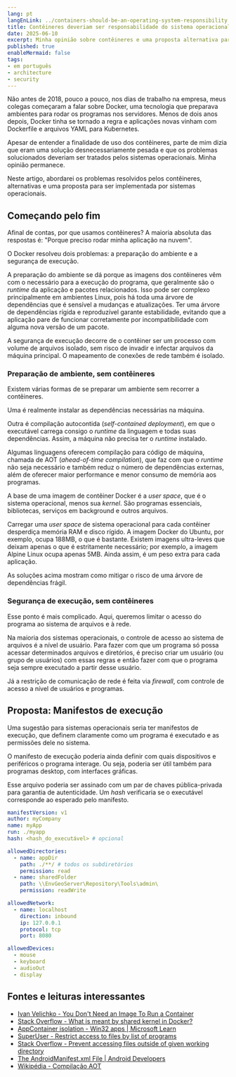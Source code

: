```yaml
---
lang: pt
langEnLink: ../containers-should-be-an-operating-system-responsibility
title: Contêineres deveriam ser responsabilidade do sistema operacional
date: 2025-06-10
excerpt: Minha opinião sobre contêineres e uma proposta alternativa para implementação pelos sistemas operacionais.
published: true
enableMermaid: false
tags:
- em português
- architecture
- security
---
```


Não antes de 2018, pouco a pouco, nos dias de trabalho na empresa, meus colegas começaram a falar sobre Docker, uma tecnologia que preparava ambientes para rodar os programas nos servidores. Menos de dois anos depois, Docker tinha se tornado a regra e aplicações novas vinham com Dockerfile e arquivos YAML para Kubernetes.

Apesar de entender a finalidade de uso dos contêineres, parte de mim dizia que eram uma solução desnecessariamente pesada e que os problemas solucionados deveriam ser tratados pelos sistemas operacionais. Minha opinião permanece.

Neste artigo, abordarei os problemas resolvidos pelos contêineres, alternativas e uma proposta para ser implementada por sistemas operacionais.

## Começando pelo fim

Afinal de contas, por que usamos contêineres? A maioria absoluta das respostas é: "Porque preciso rodar minha aplicação na nuvem".

O Docker resolveu dois problemas: a preparação do ambiente e a segurança de execução.

A preparação do ambiente se dá porque as imagens dos contêineres vêm com o necessário para a execução do programa, que geralmente são o *runtime* da aplicação e pacotes relacionados. Isso pode ser complexo principalmente em ambientes Linux, pois há toda uma árvore de dependências que é sensível a mudanças e atualizações. Ter uma árvore de dependências rígida e reproduzível garante estabilidade, evitando que a aplicação pare de funcionar corretamente por incompatibilidade com alguma nova versão de um pacote.

A segurança de execução decorre de o contêiner ser um processo com volume de arquivos isolado, sem risco de invadir e infectar arquivos da máquina principal. O mapeamento de conexões de rede também é isolado.

### Preparação de ambiente, sem contêineres

Existem várias formas de se preparar um ambiente sem recorrer a contêineres.

Uma é realmente instalar as dependências necessárias na máquina.

Outra é compilação autocontida (*self-contained deployment*), em que o executável carrega consigo o *runtime* da linguagem e todas suas dependências. Assim, a máquina não precisa ter o *runtime* instalado.

Algumas linguagens oferecem compilação para código de máquina, chamada de AOT (*ahead-of-time compilation*), que faz com que o *runtime* não seja necessário e também reduz o número de dependências externas, além de oferecer maior performance e menor consumo de memória aos programas.

A base de uma imagem de contêiner Docker é a *user space*, que é o sistema operacional, menos sua *kernel*. São programas essenciais, bibliotecas, serviços em background e outros arquivos.

Carregar uma *user space* de sistema operacional para cada contêiner desperdiça memória RAM e disco rígido. A imagem Docker do Ubuntu, por exemplo, ocupa 188MB, o que é bastante. Existem imagens ultra-leves que deixam apenas o que é estritamente necessário; por exemplo, a imagem Alpine Linux ocupa apenas 5MB. Ainda assim, é um peso extra para cada aplicação.

As soluções acima mostram como mitigar o risco de uma árvore de dependências frágil.

### Segurança de execução, sem contêineres

Esse ponto é mais complicado. Aqui, queremos limitar o acesso do programa ao sistema de arquivos e à rede.

Na maioria dos sistemas operacionais, o controle de acesso ao sistema de arquivos é a nível de usuário. Para fazer com que um programa só possa acessar determinados arquivos e diretórios, é preciso criar um usuário (ou grupo de usuários) com essas regras e então fazer com que o programa seja sempre executado a partir desse usuário.

Já a restrição de comunicação de rede é feita via *firewall*, com controle de acesso a nível de usuários e programas.

## Proposta: Manifestos de execução

Uma sugestão para sistemas operacionais seria ter manifestos de execução, que definem claramente como um programa é executado e as permissões dele no sistema.

O manifesto de execução poderia ainda definir com quais dispositivos e periféricos o programa interage. Ou seja, poderia ser útil também para programas desktop, com interfaces gráficas.

Esse arquivo poderia ser assinado com um par de chaves pública-privada para garantia de autenticidade. Um *hash* verificaria se o executável corresponde ao esperado pelo manifesto.

```yml
manifestVersion: v1
author: myCompany
name: myApp
run: ./myapp
hash: <hash_do_executável> # opcional

allowedDirectories:
  - name: appDir
    path: ./**/ # todos os subdiretórios
    permission: read
  - name: sharedFolder
    path: \\EnvGeoServer\Repository\Tools\admin\
    permission: readWrite

allowedNetwork:
  - name: localhost
    direction: inbound
    ip: 127.0.0.1
    protocol: tcp
    port: 8080

allowedDevices:
  - mouse
  - keyboard
  - audioOut
  - display
```

## Fontes e leituras interessantes

- [Ivan Velichko - You Don't Need an Image To Run a Container](https://iximiuz.com/en/posts/you-dont-need-an-image-to-run-a-container/)
- [Stack Overflow - What is meant by shared kernel in Docker?](https://stackoverflow.com/questions/32756988/what-is-meant-by-shared-kernel-in-docker)
- [AppContainer isolation - Win32 apps | Microsoft Learn](https://learn.microsoft.com/en-us/windows/win32/secauthz/appcontainer-isolation)
- [SuperUser - Restrict access to files by list of programs](https://superuser.com/questions/1238613/restrict-access-to-files-by-list-of-programs)
- [Stack Overflow - Prevent accessing files outside of given working directory](https://stackoverflow.com/questions/11345374/prevent-accessing-files-outside-of-given-working-directory)
- [The AndroidManifest.xml File | Android Developers](https://stuff.mit.edu/afs/sipb/project/android/docs/guide/topics/manifest/manifest-intro.html)
- [Wikipédia - Compilação AOT](https://pt.wikipedia.org/wiki/Compila%C3%A7%C3%A3o_AOT)